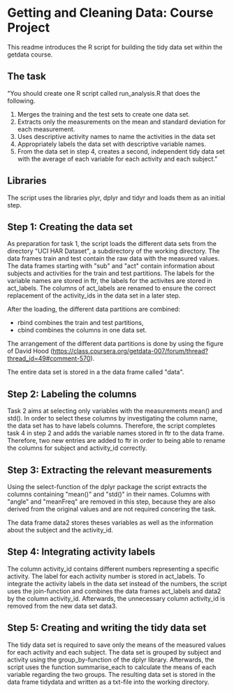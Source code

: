 Getting and Cleaning Data: Course Project
===========

This readme introduces the R script for building the tidy data set within the getdata course. 

## The task

"You should create one R script called run_analysis.R that does the following.
1. Merges the training and the test sets to create one data set.
2. Extracts only the measurements on the mean and standard deviation for each measurement. 
3. Uses descriptive activity names to name the activities in the data set
4. Appropriately labels the data set with descriptive variable names. 
5. From the data set in step 4, creates a second, independent tidy data set with the average of each variable for each activity and each subject."

## Libraries

The script uses the libraries plyr, dplyr and tidyr and loads them as an initial step. 

## Step 1: Creating the data set

As preparation for task 1, the script loads the different data sets from the directory "UCI HAR Dataset", a subdirectory of the working directory. The data frames train and test contain the raw data with the measured values. The data frames starting with "sub" and "act" contain information about subjects and activities for the train and test partitions. The labels for the variable names are stored in ftr, the labels for the activites are stored in act_labels. The columns of act_labels are renamed to ensure the correct replacement of the activity_ids in the data set in a later step. 

After the loading, the different data partitions are combined:
* rbind combines the train and test partitions,
* cbind combines the columns in one data set. 

The arrangement of the different data partitions is done by using the figure of David Hood (https://class.coursera.org/getdata-007/forum/thread?thread_id=49#comment-570). 

The entire data set is stored in a the data frame called "data". 

## Step 2: Labeling the columns

Task 2 aims at selecting only variables with the measurements mean() and std(). In order to select these columns by investigating the column name, the data set has to have labels columns. Therefore, the script completes task 4 in step 2 and adds the variable names stored in ftr to the data frame. Therefore, two new entries are added to ftr in order to being able to rename the columns for subject and activity_id correctly. 

## Step 3: Extracting the relevant measurements

Using the select-function of the dplyr package the script extracts the columns containing "mean()" and "std()" in their names. Columns with "angle" and "meanFreq" are removed in this step, because they are also derived from the original values and are not required concering the task.

The data frame data2 stores theses variables as well as the information about the subject and the activity_id. 

## Step 4: Integrating activity labels

The column activity_id contains different numbers representing a specific activity. The label for each activity number is stored in act_labels. To integrate the activity labels in the data set instead of the numbers, the script uses the join-function and combines the data frames act_labels and data2 by the column activity_id. Afterwards, the unnecessary column activity_id is removed from the new data set data3. 

## Step 5: Creating and writing the tidy data set

The tidy data set is required to save only the means of the measured values for each activity and each subject. The data set is grouped by subject and activity using the group_by-function of the dplyr library. Afterwards, the script uses the function summarise_each to calculate the means of each variable regarding the two groups. The resulting data set is stored in the data frame tidydata and written as a txt-file into the working directory. 

